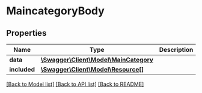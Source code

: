 # MaincategoryBody

## Properties
Name | Type | Description | Notes
------------ | ------------- | ------------- | -------------
**data** | [**\Swagger\Client\Model\MainCategory**](MainCategory.md) |  | [optional] 
**included** | [**\Swagger\Client\Model\Resource[]**](Resource.md) |  | [optional] 

[[Back to Model list]](../../README.md#documentation-for-models) [[Back to API list]](../../README.md#documentation-for-api-endpoints) [[Back to README]](../../README.md)


